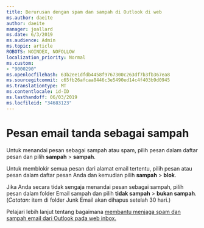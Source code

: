 ```yaml
---
title: Berurusan dengan spam dan sampah di Outlook di web
ms.author: daeite
author: daeite
manager: joallard
ms.date: 6/3/2019
ms.audience: Admin
ms.topic: article
ROBOTS: NOINDEX, NOFOLLOW
localization_priority: Normal
ms.custom:
- "9000290"
ms.openlocfilehash: 63b2ee1dfdb4458f9767300c263df7b3fb367ea8
ms.sourcegitcommit: c65fb26afcaa8446c3e5490ed14c4f403b9d0945
ms.translationtype: MT
ms.contentlocale: id-ID
ms.lasthandoff: 06/03/2019
ms.locfileid: "34683123"
---
```

# <a name="mark-email-messages-as-junk"></a>Pesan email tanda sebagai sampah

Untuk menandai pesan sebagai sampah atau spam, pilih pesan dalam daftar pesan dan pilih **sampah** > **sampah**.

Untuk memblokir semua pesan dari alamat email tertentu, pilih pesan atau pesan dalam daftar pesan Anda dan kemudian pilih **sampah** > **blok**.

Jika Anda secara tidak sengaja menandai pesan sebagai sampah, pilih pesan dalam folder Email sampah dan pilih **tidak sampah** > **bukan sampah**. (*Catatan:* item di folder Junk Email akan dihapus setelah 30 hari.)

Pelajari lebih lanjut tentang bagaimana [membantu menjaga spam dan sampah email dari Outlook pada web inbox.](https://support.office.com/article/db786e79-54e2-40cc-904f-d89d57b7f41d)